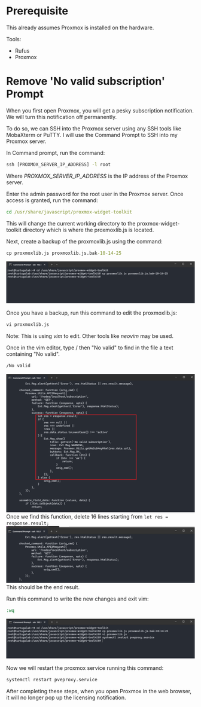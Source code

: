 # Prerequisite
This already assumes Proxmox is installed on the hardware.

Tools:
- Rufus
- Proxmox

# Remove 'No valid subscription' Prompt
When you first open Proxmox, you will get a pesky subscription notification. We will turn this notification off permanently.

To do so, we can SSH into the Proxmox server using any SSH tools like MobaXterm or PuTTY. I will use the Command Prompt to SSH into my Proxmox server.

In Command prompt, run the command:
```cmd
ssh [PROXMOX_SERVER_IP_ADDRESS] -l root
```

Where *PROXMOX_SERVER_IP_ADDRESS* is the IP address of the Proxmox server.

Enter the admin password for the root user in the Proxmox server. Once access is granted, run the command:
```cmd
cd /usr/share/javascript/proxmox-widget-toolkit
```

This will change the current working directory to the proxmox-widget-toolkit directory which is where the proxmoxlib.js is located.

Next, create a backup of the proxmoxlib.js using the command:
```cmd
cp proxmoxlib.js proxmoxlib.js.bak-10-14-25
```
![Setup_Proxmox](Setup_Proxmox.png)

Once you have a backup, run this command to edit the proxmoxlib.js:
```cmd 
vi proxmoxlib.js
```
Note: This is using *vim* to edit. Other tools like *neovim* may be used.

Once in the vim editor, type / then "No valid" to find in the file a text containing "No valid".
```cmd
/No valid
```
![Setup_Proxmox_1](Setup_Proxmox_1.png)
Once we find this function, delete 16 lines starting from `let res = response.result;`
![Setup_Proxmox_2](Setup_Proxmox_2.png)
This should be the end result.

Run this command to write the new changes and exit vim:
```cmd
:wq
```

![Setup_Proxmox_3](Setup_Proxmox_3.png)

Now we will restart the proxmox service running this command:
```cmd 
systemctl restart pveproxy.service
```

After completing these steps, when you open Proxmox in the web browser, it will no longer pop up the licensing notification.
